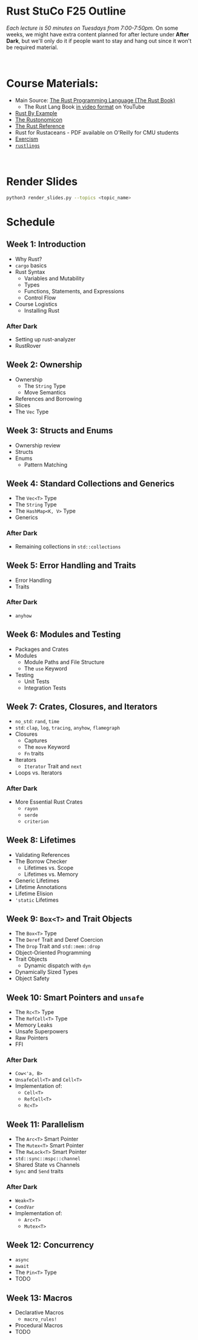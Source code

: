 # Rust StuCo F25 Outline

_Each lecture is 50 minutes on Tuesdays from 7:00-7:50pm._ On some weeks, we might have extra content planned for after lecture under **After Dark**, but we'll only do it if people want to stay and hang out since it won't be required material.

</br>

# Course Materials:

- Main Source: [The Rust Programming Language (The Rust Book)](https://doc.rust-lang.org/book/)
  - The Rust Lang Book [in video format](https://www.youtube.com/playlist?list=PLai5B987bZ9CoVR-QEIN9foz4QCJ0H2Y8) on YouTube
- [Rust By Example](https://doc.rust-lang.org/rust-by-example/index.html)
- [The Rustonomicon](https://doc.rust-lang.org/nomicon/)
- [The Rust Reference](https://doc.rust-lang.org/reference/index.html)
- Rust for Rustaceans - PDF available on O'Reilly for CMU students
- [Exercism](https://exercism.org/tracks/rust)
- [`rustlings`](https://github.com/rust-lang/rustlings)

</br>

# Render Slides

```bash
python3 render_slides.py --topics <topic_name>
```

# **Schedule**

## Week 1: Introduction

- Why Rust?
- `cargo` basics
- Rust Syntax
  - Variables and Mutability
  - Types
  - Functions, Statements, and Expressions
  - Control Flow
- Course Logistics
  - Installing Rust

### After Dark

- Setting up rust-analyzer
- RustRover

## Week 2: Ownership

- Ownership
  - The `String` Type
  - Move Semantics
- References and Borrowing
- Slices
- The `Vec` Type

## Week 3: Structs and Enums

- Ownership review
- Structs
- Enums
  - Pattern Matching

## Week 4: Standard Collections and Generics

- The `Vec<T>` Type
- The `String` Type
- The `HashMap<K, V>` Type
- Generics

### After Dark

- Remaining collections in `std::collections`

## Week 5: Error Handling and Traits

- Error Handling
- Traits

### After Dark

- `anyhow`

## Week 6: Modules and Testing

- Packages and Crates
- Modules
  - Module Paths and File Structure
  - The `use` Keyword
- Testing
  - Unit Tests
  - Integration Tests

## Week 7: Crates, Closures, and Iterators

- `no_std`: `rand`, `time`
- `std`: `clap`, `log`, `tracing`, `anyhow`, `flamegraph`
- Closures
  - Captures
  - The `move` Keyword
  - `Fn` traits
- Iterators
  - `Iterator` Trait and `next`
- Loops vs. Iterators

### After Dark

- More Essential Rust Crates
  - `rayon`
  - `serde`
  - `criterion`

## Week 8: Lifetimes

- Validating References
- The Borrow Checker
  - Lifetimes vs. Scope
  - Lifetimes vs. Memory
- Generic Lifetimes
- Lifetime Annotations
- Lifetime Elision
- `'static` Lifetimes

## Week 9: `Box<T>` and Trait Objects

- The `Box<T>` Type
- The `Deref` Trait and Deref Coercion
- The `Drop` Trait and `std::mem::drop`
- Object-Oriented Programming
- Trait Objects
  - Dynamic dispatch with `dyn`
- Dynamically Sized Types
- Object Safety

## Week 10: Smart Pointers and `unsafe`

- The `Rc<T>` Type
- The `RefCell<T>` Type
- Memory Leaks
- Unsafe Superpowers
- Raw Pointers
- FFI

### After Dark

- `Cow<'a, B>`
- `UnsafeCell<T>` and `Cell<T>`
- Implementation of:
  - `Cell<T>`
  - `RefCell<T>`
  - `Rc<T>`

## Week 11: Parallelism

- The `Arc<T>` Smart Pointer
- The `Mutex<T>` Smart Pointer
- The `RwLock<T>` Smart Pointer
- `std::sync::mspc::channel`
- Shared State vs Channels
- `Sync` and `Send` traits

### After Dark

- `Weak<T>`
- `CondVar`
- Implementation of:
  - `Arc<T>`
  - `Mutex<T>`

## Week 12: Concurrency

- `async`
- `await`
- The `Pin<T>` Type
- TODO

## Week 13: Macros

- Declarative Macros
  - `macro_rules!`
- Procedural Macros
- TODO
